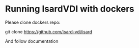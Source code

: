 # Running IsardVDI with dockers

Please clone dockers repo:

git clone https://github.com/isard-vdi/isard

And follow documentation

